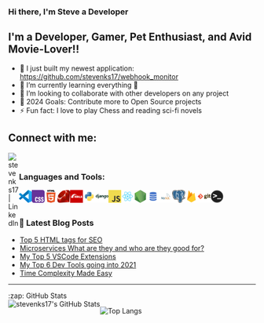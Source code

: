 ### Hi there, I'm Steve a Developer




## I'm a Developer, Gamer, Pet Enthusiast, and Avid Movie-Lover!!
- 🔭 I just built my newest application: https://github.com/stevenks17/webhook_monitor
- 🌱 I’m currently learning everything 🤣
- 👯 I’m looking to collaborate with other developers on any project
- 🥅 2024 Goals: Contribute more to Open Source projects
- ⚡ Fun fact: I love to play Chess and reading sci-fi novels

## Connect with me:
[<img align="left" alt="stevenks17 | LinkedIn" width="22px" src="https://cdn-icons-png.flaticon.com/512/174/174857.png" />][linkedin]

<br />

### Languages and Tools:

<img align="left" alt="Visual Studio Code" width="26px" src="https://raw.githubusercontent.com/github/explore/80688e429a7d4ef2fca1e82350fe8e3517d3494d/topics/visual-studio-code/visual-studio-code.png" />
<img align="left" alt="CSS3" width="26px" src="https://raw.githubusercontent.com/github/explore/80688e429a7d4ef2fca1e82350fe8e3517d3494d/topics/css/css.png" />
<img align="left" alt="HTML5" width="26px" src="https://raw.githubusercontent.com/github/explore/80688e429a7d4ef2fca1e82350fe8e3517d3494d/topics/html/html.png" />
<img align="left" alt="Ruby" width="26px" src="https://raw.githubusercontent.com/github/explore/80688e429a7d4ef2fca1e82350fe8e3517d3494d/topics/ruby/ruby.png" />
<img align="left" alt="Rails" width="26px" src="https://raw.githubusercontent.com/github/explore/80688e429a7d4ef2fca1e82350fe8e3517d3494d/topics/rails/rails.png" />
<img align="left" alt="Python" width="26px" src="https://raw.githubusercontent.com/github/explore/80688e429a7d4ef2fca1e82350fe8e3517d3494d/topics/python/python.png" />
<img align="left" alt="Django" width="26px" src="https://raw.githubusercontent.com/github/explore/80688e429a7d4ef2fca1e82350fe8e3517d3494d/topics/django/django.png" />
<img align="left" alt="JavaScript" width="26px" src="https://raw.githubusercontent.com/github/explore/80688e429a7d4ef2fca1e82350fe8e3517d3494d/topics/javascript/javascript.png" />
<img align="left" alt="React" width="26px" src="https://raw.githubusercontent.com/github/explore/80688e429a7d4ef2fca1e82350fe8e3517d3494d/topics/react/react.png" />
<img align="left" alt="Node.js" width="26px" src="https://raw.githubusercontent.com/github/explore/80688e429a7d4ef2fca1e82350fe8e3517d3494d/topics/nodejs/nodejs.png" />
<img align="left" alt="SQL" width="26px" src="https://raw.githubusercontent.com/github/explore/80688e429a7d4ef2fca1e82350fe8e3517d3494d/topics/sql/sql.png" />
<img align="left" alt="MySQL" width="26px" src="https://raw.githubusercontent.com/github/explore/80688e429a7d4ef2fca1e82350fe8e3517d3494d/topics/mysql/mysql.png" />
<img align="left" alt="PostgreSQL" width="26px" src="https://raw.githubusercontent.com/github/explore/80688e429a7d4ef2fca1e82350fe8e3517d3494d/topics/postgresql/postgresql.png" />
<img align="left" alt="Firebase" width="26px" src="https://raw.githubusercontent.com/github/explore/80688e429a7d4ef2fca1e82350fe8e3517d3494d/topics/firebase/firebase.png" />
<img align="left" alt="Git" width="26px" src="https://raw.githubusercontent.com/github/explore/80688e429a7d4ef2fca1e82350fe8e3517d3494d/topics/git/git.png" />
<img align="left" alt="Terminal" width="26px" src="https://raw.githubusercontent.com/github/explore/80688e429a7d4ef2fca1e82350fe8e3517d3494d/topics/terminal/terminal.png" />

<br />
<br />

### 📕 Latest Blog Posts
<!-- BLOG-POST-LIST:START -->
- [Top 5 HTML tags for SEO](https://stevenks17.medium.com/top-5-html-tags-for-seo-8ddc550b82bc?source=rss-3987b9b224ad------2)
- [Microservices What are they and who are they good for?](https://stevenks17.medium.com/microservices-what-are-they-and-who-are-they-good-for-1898074a7579?source=rss-3987b9b224ad------2)
- [My Top 5 VSCode Extensions](https://stevenks17.medium.com/my-top-5-vscode-extensions-732a9999db4a?source=rss-3987b9b224ad------2)
- [My Top 6 Dev Tools going into 2021](https://stevenks17.medium.com/my-top-6-dev-tools-going-into-2021-65ad7e094d2f?source=rss-3987b9b224ad------2)
- [Time Complexity Made Easy](https://stevenks17.medium.com/time-complexity-made-easy-c149117c0105?source=rss-3987b9b224ad------2)
<!-- BLOG-POST-LIST:END -->


---

<summary>:zap: GitHub Stats</summary>

  <img align="left" alt="stevenks17's GitHub Stats" src="https://github-readme-stats.stevenks17.vercel.app/api?username=stevenks17&show_icons=true&hide_border=true" />

  ![Top Langs](https://github-readme-stats.vercel.app/api/top-langs/?username=stevenks17&size_weight=0.5&count_weight=0.5&layout=compact) </br> </br>


[linkedin]: https://www.linkedin.com/in/steven-kumarsingh-97b610180/
